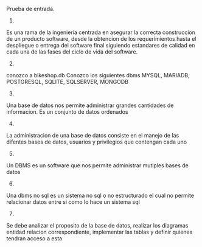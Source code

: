 Prueba de entrada.

1.
Es una rama de la ingenieria centrada en asegurar la correcta construccion de un producto software, desde la obtencion de los requerimientos hasta el despliegue o entrega del software final siguiendo estandares de calidad en cada una de las fases del ciclo de vida del software.


2.
conozco a bikeshop.db
Conozco los siguientes dbms
MYSQL, MARIADB, POSTGRESQL, SQLITE, SQLSERVER, MONGODB

3.
Una base de datos nos permite administrar grandes cantidades de informacion. Es un conjunto de datos ordenados

4.
La administracion de una base de datos consiste en el manejo de las difentes bases de datos, usuarios y privilegios que contengan cada uno

5.
Un DBMS es un software que nos permite administrar mutiples bases de datos

6.
Una dbms no sql es un sistema no sql o no estructurado el cual no permite relacionar datos entre si como lo hace un sistema sql

7.
Se debe analizar el proposito de la base de datos, realizar los diagramas entidad relacion correspondiente, implementar las tablas y definir quienes tendran acceso a esta